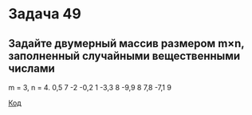 # Задача 49

## Задайте двумерный массив размером m×n, заполненный случайными вещественными числами

m = 3, n = 4.
0,5 7 -2 -0,2
1 -3,3 8 -9,9
8 7,8 -7,1 9

[Код](../Exp000/Program.cs)
